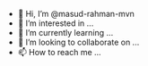 - 👋 Hi, I’m @masud-rahman-mvn
- 👀 I’m interested in ...
- 🌱 I’m currently learning ...
- 💞️ I’m looking to collaborate on ...
- 📫 How to reach me ...

<!---
masud-rahman-mvn/masud-rahman-mvn is a ✨ special ✨ repository because its `README.md` (this file) appears on your GitHub profile.
You can click the Preview link to take a look at your changes.
--->
